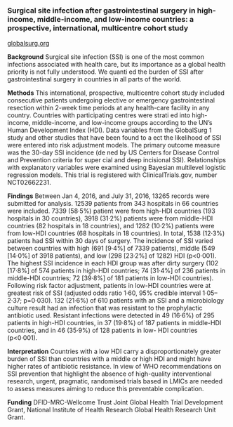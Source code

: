 ### Surgical site infection after gastrointestinal surgery in high-income, middle-income, and low-income countries: a prospective, international, multicentre cohort study

[globalsurg.org](http://globalsurg.org/)


**Background** Surgical site infection (SSI) is one of the most common infections associated with health care, but its importance as a global health priority is not fully understood. We quanti ed the burden of SSI after gastrointestinal surgery in countries in all parts of the world.

**Methods** This international, prospective, multicentre cohort study included consecutive patients undergoing elective or emergency gastrointestinal resection within 2-week time periods at any health-care facility in any country. Countries with participating centres were strati ed into high-income, middle-income, and low-income groups according to the UN’s Human Development Index (HDI). Data variables from the GlobalSurg 1 study and other studies that have been found to a ect the likelihood of SSI were entered into risk adjustment models. The primary outcome measure was the 30-day SSI incidence (de ned by US Centers for Disease Control and Prevention criteria for super cial and deep incisional SSI). Relationships with explanatory variables were examined using Bayesian multilevel logistic regression models. This trial is registered with ClinicalTrials.gov, number NCT02662231.

**Findings** Between Jan 4, 2016, and July 31, 2016, 13265 records were submitted for analysis. 12539 patients from 343 hospitals in 66 countries were included. 7339 (58·5%) patient were from high-HDI countries (193 hospitals in 30 countries), 3918 (31·2%) patients were from middle-HDI countries (82 hospitals in 18 countries), and 1282 (10·2%) patients were from low-HDI countries (68 hospitals in 18 countries). In total, 1538 (12·3%) patients had SSI within 30 days of surgery. The incidence of SSI varied between countries with high (691 [9·4%] of 7339 patients), middle (549 [14·0%] of 3918 patients), and low (298 [23·2%] of 1282) HDI (p<0·001). The highest SSI incidence in each HDI group was after dirty surgery (102 [17·8%] of 574 patients in high-HDI countries; 74 [31·4%] of 236 patients in middle-HDI countries; 72 [39·8%] of 181 patients in low-HDI countries). Following risk factor adjustment, patients in low-HDI countries were at greatest risk of SSI (adjusted odds ratio 1·60, 95% credible interval 1·05–2·37; p=0·030). 132 (21·6%) of 610 patients with an SSI and a microbiology culture result had an infection that was resistant to the prophylactic antibiotic used. Resistant infections were detected in 49 (16·6%) of 295 patients in high-HDI countries, in 37 (19·8%) of 187 patients in middle-HDI countries, and in 46 (35·9%) of 128 patients in low- HDI countries (p<0·001).

**Interpretation** Countries with a low HDI carry a disproportionately greater burden of SSI than countries with a middle or high HDI and might have higher rates of antibiotic resistance. In view of WHO recommendations on SSI prevention that highlight the absence of high-quality interventional research, urgent, pragmatic, randomised trials based in LMICs are needed to assess measures aiming to reduce this preventable complication.

**Funding** DFID-MRC-Wellcome Trust Joint Global Health Trial Development Grant, National Institute of Health Research Global Health Research Unit Grant.

